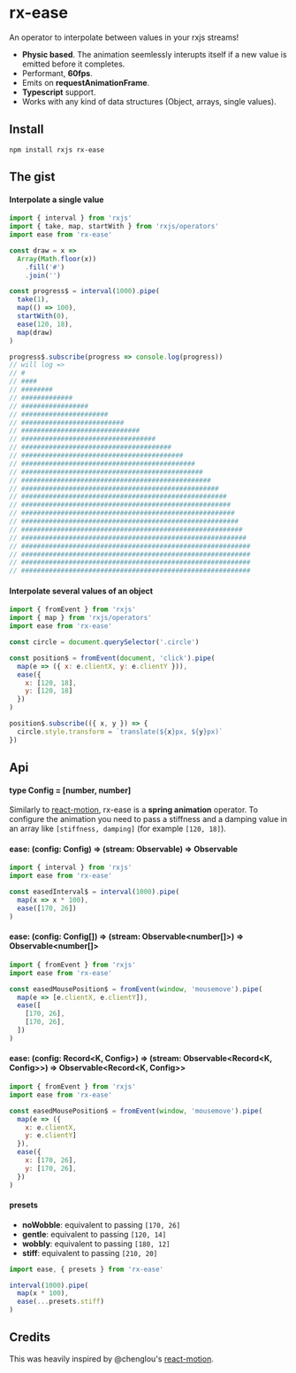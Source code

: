 # rx-ease

An operator to interpolate between values in your rxjs streams!

- **Physic based**. The animation seemlessly interupts itself if a new value is emitted before it completes.
- Performant, **60fps**.
- Emits on **requestAnimationFrame**.
- **Typescript** support.
- Works with any kind of data structures (Object, arrays, single values).

## Install

```
npm install rxjs rx-ease
```

## The gist

#### Interpolate a single value
```js
import { interval } from 'rxjs'
import { take, map, startWith } from 'rxjs/operators'
import ease from 'rx-ease'

const draw = x =>
  Array(Math.floor(x))
    .fill('#')
    .join('')

const progress$ = interval(1000).pipe(
  take(1),
  map(() => 100),
  startWith(0),
  ease(120, 18),
  map(draw)
)

progress$.subscribe(progress => console.log(progress))
// will log =>
// #
// ####
// ########
// #############
// #################
// ######################
// ##########################
// ##############################
// ##################################
// ######################################
// #########################################
// ############################################
// ##############################################
// ################################################
// ##################################################
// ####################################################
// #####################################################
// ######################################################
// #######################################################
// ########################################################
// #########################################################
// ##########################################################
// ##########################################################
// ##########################################################
// ##########################################################
```

#### Interpolate several values of an object
```js
import { fromEvent } from 'rxjs'
import { map } from 'rxjs/operators'
import ease from 'rx-ease'

const circle = document.querySelector('.circle')

const position$ = fromEvent(document, 'click').pipe(
  map(e => ({ x: e.clientX, y: e.clientY })),
  ease({
    x: [120, 18],
    y: [120, 18]
  })
)

position$.subscribe(({ x, y }) => {
  circle.style.transform = `translate(${x}px, ${y}px)`
})
```

## Api


#### type Config = [number, number]
Similarly to [react-motion](https://github.com/chenglou/react-motion), rx-ease is a **spring animation** operator. To configure the animation you need to pass a stiffness and a damping value in an array like `[stiffness, damping]` (for example `[120, 18]`).

#### ease: (config: Config) => (stream: Observable<number>) => Observable<number>

```js
import { interval } from 'rxjs'
import ease from 'rx-ease'

const easedInterval$ = interval(1000).pipe(
  map(x => x * 100),
  ease([170, 26])
)
```

#### ease: (config: Config[]) => (stream: Observable<number[]>) => Observable<number[]>

```js
import { fromEvent } from 'rxjs'
import ease from 'rx-ease'

const easedMousePosition$ = fromEvent(window, 'mousemove').pipe(
  map(e => [e.clientX, e.clientY]),
  ease([
    [170, 26],
    [170, 26],
  ])
)
```

#### ease: (config: Record<K, Config>) => (stream: Observable<Record<K, Config>>) => Observable<Record<K, Config>>

```js
import { fromEvent } from 'rxjs'
import ease from 'rx-ease'

const easedMousePosition$ = fromEvent(window, 'mousemove').pipe(
  map(e => ({
    x: e.clientX,
    y: e.clientY]
  }),
  ease({
    x: [170, 26],
    y: [170, 26],
  })
)
```

#### presets
- **noWobble**: equivalent to passing `[170, 26]`
- **gentle**: equivalent to passing `[120, 14]`
- **wobbly**: equivalent to passing `[180, 12]`
- **stiff**: equivalent to passing `[210, 20]`

```js
import ease, { presets } from 'rx-ease'

interval(1000).pipe(
  map(x * 100),
  ease(...presets.stiff)
)
```

## Credits

This was heavily inspired by @chenglou's [react-motion](https://github.com/chenglou/react-motion).
